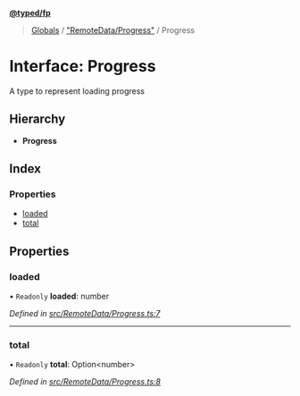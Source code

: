 **[@typed/fp](../README.md)**

> [Globals](../globals.md) / ["RemoteData/Progress"](../modules/_remotedata_progress_.md) / Progress

# Interface: Progress

A type to represent loading progress

## Hierarchy

* **Progress**

## Index

### Properties

* [loaded](_remotedata_progress_.progress.md#loaded)
* [total](_remotedata_progress_.progress.md#total)

## Properties

### loaded

• `Readonly` **loaded**: number

*Defined in [src/RemoteData/Progress.ts:7](https://github.com/TylorS/typed-fp/blob/559f273/src/RemoteData/Progress.ts#L7)*

___

### total

• `Readonly` **total**: Option\<number>

*Defined in [src/RemoteData/Progress.ts:8](https://github.com/TylorS/typed-fp/blob/559f273/src/RemoteData/Progress.ts#L8)*
